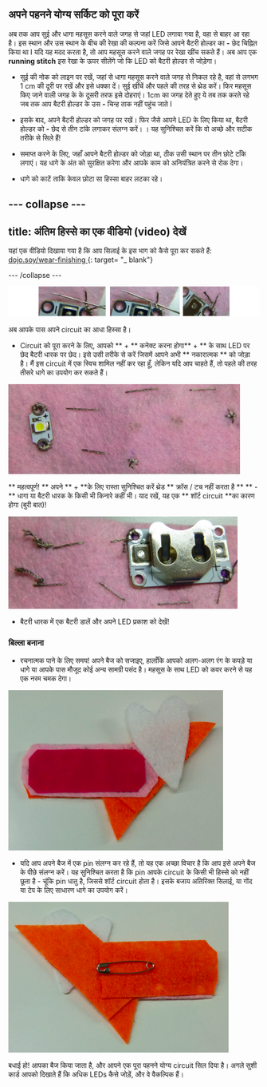 ## अपने पहनने योग्य सर्किट को पूरा करें

अब तक आप सुई और धागा महसूस करने वाले जगह से जहां LED लगाया गया है, वहा से बाहर आ रहा है। इस स्थान और उस स्थान के बीच की रेखा की कल्पना करें जिसे आपने बैटरी होल्डर का **-** छेद चिह्नित किया था I यदि यह मदद करता है, तो आप महसूस करने वाले जगह पर रेखा खींच सकते हैं। अब आप एक **running stitch** इस रेखा के ऊपर सीलेंगे जो कि LED को बैटरी होल्डर से जोड़ेगा।

+ सुई की नोक को लाइन पर रखें, जहां से धागा महसूस करने वाले जगह से निकल रहे है, वहां से लगभग 1 cm की दूरी पर रखें और इसे धक्का दें। सुई खींचें और पहले की तरह से थ्रेड करें। फिर महसूस किए जाने वाली जगह के के दूसरी तरफ इसे दोहराएं। 1cm का जगह देते हुए ये तब तक करते रहे जब तक आप बैटरी होल्डर के उस **-** चिन्ह ताक नहीं पहुंच जाते I

+ इसके बाद, अपने बैटरी होल्डर को जगह पर रखें। फिर जैसे आपने LED के लिए किया था, बैटरी होल्डर को **-** छेद से तीन टांके लगाकर संलग्न करें। । यह सुनिश्चित करें कि वो अच्छे और सटीक तरीके से सिले हैं!

+ समाप्त करने के लिए, जहाँ आपने बैटरी होल्डर को जोड़ा था, ठीक उसी स्थान पर तीन छोटे टाँके लगाएं। यह धागे के अंत को सुरक्षित करेगा और आपके काम को अनियंत्रित करने से रोक देगा।

+ धागे को काटें ताकि केवल छोटा सा हिस्सा बाहर लटका रहे।

--- collapse ---
---
title: अंतिम हिस्से का एक वीडियो (video) देखें
---

यहां एक वीडियो दिखाया गया है कि आप सिलाई के इस भाग को कैसे पूरा कर सकते हैं: [ dojo.soy/wear-finishing ](http://dojo.soy/wear-finishing) {: target= "_ blank"}

--- /collapse ---

 ![](images/tiny_stitches_triple_80_650.png)

अब आपके पास अपने circuit का आधा हिस्सा है।

+ Circuit को पूरा करने के लिए, आपको ** + ** कनेक्ट करना होगा** + ** के साथ LED पर छेद बैटरी धारक पर छेद। इसे उसी तरीके से करें जिसमें आपने अभी ** नकारात्मक ** को जोड़ा है। मैं इस circuit में एक स्विच शामिल नहीं कर रहा हूँ, लेकिन यदि आप चाहते हैं, तो पहले की तरह तीसरे धागे का उपयोग कर सकते हैं।

![](images/sewing_complete_front.png)

  ** महत्वपूर्ण! ** अपने ** + **के लिए रास्ता सुनिश्चित करें थ्रेड ** क्रॉस / टच नहीं करता है ** ** - ** धागा या बैटरी धारक के किसी भी किनारे कहीं भी। याद रखें, यह एक ** शॉर्ट circuit **का कारण होगा (बुरी बात)!

![](images/sewing_complete_back.png)

+ बैटरी धारक में एक बैटरी डालें और अपने LED प्रकाश को देखें!

### बिल्ला बनाना

+ रचनात्मक पाने के लिए समय! अपने बैज को सजाइए, हालाँकि आपको अलग-अलग रंग के कपड़े या धागे या आपके पास मौजूद कोई अन्य सामग्री पसंद है। महसूस के साथ LED को कवर करने से यह एक नरम चमक देगा।

![](images/badge_front.png)

+ यदि आप अपने बैज में एक pin संलग्न कर रहे हैं, तो यह एक अच्छा विचार है कि आप इसे अपने बैज के पीछे संलग्न करें। यह सुनिश्चित करता है कि pin आपके circuit के किसी भी हिस्से को नहीं छूता है - चूंकि pin धातु है, जिससे शॉर्ट circuit होता है। इसके बजाय अतिरिक्त सिलाई, या गोंद या टेप के लिए साधारण धागे का उपयोग करें।

![](images/badge_back.png)

बधाई हो! आपका बैज किया जाता है, और आपने एक पूरा पहनने योग्य circuit सिल दिया है। अगले सुशी कार्ड आपको दिखाते हैं कि अधिक LEDs कैसे जोड़ें, और वे वैकल्पिक हैं।
